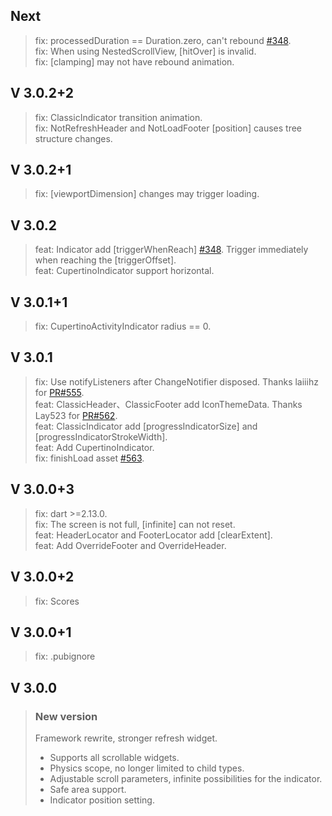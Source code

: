 ## Next
> fix: processedDuration == Duration.zero, can't rebound [#348](https://github.com/xuelongqy/flutter_easy_refresh/pull/572).   
> fix: When using NestedScrollView, [hitOver] is invalid.   
> fix: [clamping] may not have rebound animation.   

## V 3.0.2+2
> fix: ClassicIndicator transition animation.  
> fix: NotRefreshHeader and NotLoadFooter [position] causes tree structure changes.  

## V 3.0.2+1
> fix: [viewportDimension] changes may trigger loading.  

## V 3.0.2
> feat: Indicator add [triggerWhenReach] [#348](https://github.com/xuelongqy/flutter_easy_refresh/pull/348). Trigger immediately when reaching the [triggerOffset].  
> feat: CupertinoIndicator support horizontal.  

## V 3.0.1+1
> fix: CupertinoActivityIndicator radius == 0.  

## V 3.0.1
> fix: Use notifyListeners after ChangeNotifier disposed. Thanks laiiihz for [PR#555](https://github.com/xuelongqy/flutter_easy_refresh/pull/555).  
> feat: ClassicHeader、ClassicFooter add IconThemeData. Thanks Lay523 for [PR#562](https://github.com/xuelongqy/flutter_easy_refresh/pull/562).  
> feat: ClassicIndicator add [progressIndicatorSize] and [progressIndicatorStrokeWidth].  
> feat: Add CupertinoIndicator.  
> fix: finishLoad asset [#563](https://github.com/xuelongqy/flutter_easy_refresh/pull/563).

## V 3.0.0+3
> fix: dart >=2.13.0.  
> fix: The screen is not full, [infinite] can not reset.  
> feat: HeaderLocator and FooterLocator add [clearExtent].  
> feat: Add OverrideFooter and OverrideHeader.  

## V 3.0.0+2
> fix: Scores

## V 3.0.0+1
> fix: .pubignore

## V 3.0.0
> ### New version
> Framework rewrite, stronger refresh widget.  
> - Supports all scrollable widgets.  
> - Physics scope, no longer limited to child types.  
> - Adjustable scroll parameters, infinite possibilities for the indicator.  
> - Safe area support.  
> - Indicator position setting.  
